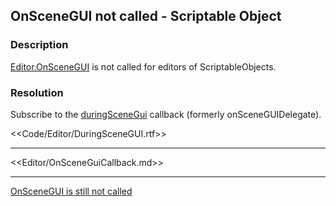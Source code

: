 ## OnSceneGUI not called - Scriptable Object
### Description
[Editor.OnSceneGUI](https://docs.unity3d.com/ScriptReference/Editor.OnSceneGUI.html) is not called for editors of ScriptableObjects.

### Resolution
Subscribe to the [duringSceneGui](https://docs.unity3d.com/ScriptReference/SceneView-duringSceneGui.html) callback (formerly onSceneGUIDelegate).  

<<Code/Editor/DuringSceneGUI.rtf>>

---  

<<Editor/OnSceneGuiCallback.md>>

---  

[OnSceneGUI is still not called](OnSceneGUI%20Gizmos.md)